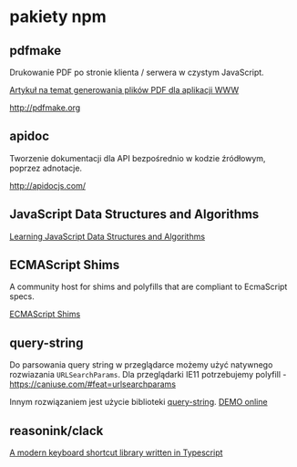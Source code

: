# pakiety npm

## pdfmake

Drukowanie PDF po stronie klienta / serwera w czystym JavaScript.

[Artykuł na temat generowania plików PDF dla aplikacji WWW](https://www.smashingmagazine.com/2019/06/create-pdf-web-application/)

http://pdfmake.org

## apidoc

Tworzenie dokumentacji dla API bezpośrednio w kodzie źródłowym, poprzez adnotacje.

http://apidocjs.com/

## JavaScript Data Structures and Algorithms

[Learning JavaScript Data Structures and Algorithms](https://github.com/loiane/javascript-datastructures-algorithms)

## ECMAScript Shims

A community host for shims and polyfills that are compliant to EcmaScript specs.

[ECMAScript Shims](https://github.com/es-shims)

## query-string

Do parsowania query string w przeglądarce możemy użyć natywnego rozwiazania `URLSearchParams`. Dla przeglądarki IE11 potrzebujemy polyfill - https://caniuse.com/#feat=urlsearchparams

Innym rozwiązaniem jest użycie biblioteki [query-string](https://github.com/sindresorhus/query-string).
[DEMO online](https://codesandbox.io/s/query-string-demo-4mqur)

## reasonink/clack

[A modern keyboard shortcut library written in Typescript](https://github.com/reasonink/clack)
